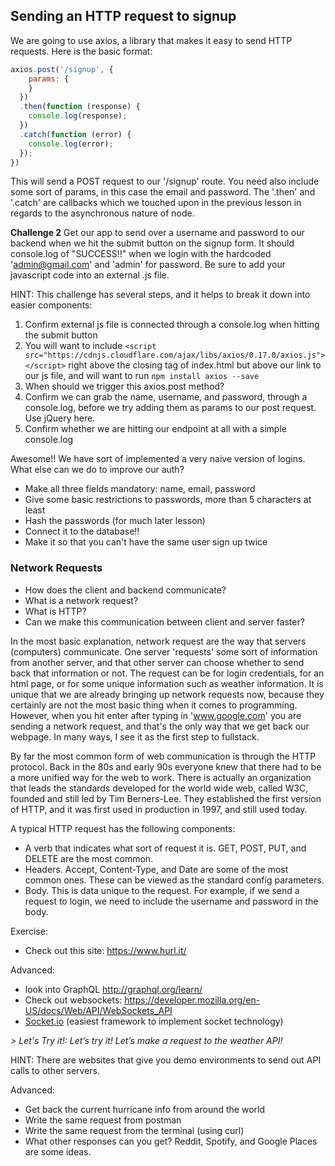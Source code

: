 
## Sending an HTTP request to signup


We are going to use axios, a library that makes it easy to send HTTP requests. Here is the basic format: 
```javascript
axios.post('/signup', {
    params: {
    }
  })
  .then(function (response) {
    console.log(response);
  })
  .catch(function (error) {
    console.log(error);
  });
})
 ```
 
This will send a POST request to our '/signup' route. You need also include some sort of params, in this case the email and password. The '.then' and '.catch' are callbacks which we touched upon in the previous lesson in regards to the asynchronous nature of node. 

 
 **Challenge 2**
Get our app to send over a username and password to our backend when we hit the submit button on the signup form. It should console.log of "SUCCESS!!" when we login with the hardcoded 'admin@gmail.com' and 'admin' for password. Be sure to add your javascript code into an external .js file. 

HINT: This challenge has several steps, and it helps to break it down into easier components: 
1. Confirm external js file is connected through a console.log when hitting the submit button
2. You will want to include `<script src="https://cdnjs.cloudflare.com/ajax/libs/axios/0.17.0/axios.js"></script>` right above the closing </body> tag of index.html but above our link to our js file, and will want to run `npm install axios --save`
3. When should we trigger this axios.post method?
4. Confirm we can grab the name, username, and password, through a console.log, before we try adding them as params to our post request. Use jQuery here.
5. Confirm whether we are hitting our endpoint at all with a simple console.log 


Awesome!! We have sort of implemented a very naive version of logins. What else can we do to improve our auth? 

- Make all three fields mandatory: name, email, password
- Give some basic restrictions to passwords, more than 5 characters at least
- Hash the passwords (for much later lesson)
- Connect it to the database!!
- Make it so that you can't have the same user sign up twice



### Network Requests 
- How does the client and backend communicate?
- What is a network request? 
- What is HTTP?
- Can we make this communication between client and server faster? 

In the most basic explanation, network request are the way that servers (computers) communicate. One server 'requests' some sort of information from another server, and that other server can choose whether to send back that information or not. The request can be for login credentials, for an html page, or for some unique information such as weather information. It is unique that we are already bringing up network requests now, because they certainly are not the most basic thing when it comes to programming. However, when you hit enter after typing in 'www.google.com' you are sending a network request, and that's the only way that we get back our webpage. In many ways, I see it as the first step to fullstack. 

By far the most common form of web communication is through the HTTP protocol. Back in the 80s and early 90s everyone knew that there had to be a more unified way for the web to work. There is actually an organization that leads the standards developed for the world wide web, called W3C, founded and still led by Tim Berners-Lee. They established the first version of HTTP, and it was first used in production in 1997, and still used today. 

A typical HTTP request has the following components:
- A verb that indicates what sort of request it is. GET, POST, PUT, and DELETE are the most common. 
- Headers. Accept, Content-Type, and Date are some of the most common ones. These can be viewed as the standard config parameters. 
- Body. This is data unique to the request. For example, if we send a request to login, we need to include the username and password in the body. 

Exercise: 
- Check out this site: https://www.hurl.it/

 

Advanced: 
- look into GraphQL http://graphql.org/learn/
- Check out websockets: https://developer.mozilla.org/en-US/docs/Web/API/WebSockets_API
- [Socket.io](https://socket.io/) (easiest framework to implement socket technology)

*> Let's Try it!: Let’s try it! Let’s make a request to the weather API!* 

HINT: There are websites that give you demo environments to send out API calls to other servers.

Advanced: 
- Get back the current hurricane info from around the world
- Write the same request from postman
- Write the same request from the terminal (using curl)
- What other responses can you get? Reddit, Spotify, and Google Places are some ideas.
